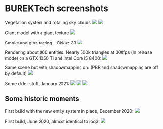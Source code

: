 # BUREKTech screenshots

Vegetation system and rotating sky clouds
![](https://i.imgur.com/Q6zMCqm.jpg)
![](https://i.imgur.com/NmvtiKm.jpg)

Giant model with a giant texture
![](https://i.imgur.com/283l97U.jpg)

Smoke and gibs testing - Cirkuz 33
![](https://i.imgur.com/erxtpI7.jpg)

Rendering about 960 entities. Nearly 500k triangles at 300fps (in release mode) on a GTX 1050 Ti and Intel Core i5 8400:
![](https://i.imgur.com/AcynQIH.jpg)

Same scene but with shadowmapping on: (PBR and shadowmapping are off by default)
![](https://i.imgur.com/2kVVSBb.jpg)

Some older stuff, January 2021:
![](https://i.imgur.com/m6ZMQ3q.jpg)
![](https://i.imgur.com/B10ahYJ.jpg)
![](https://i.imgur.com/LBFrzY1.jpg)

## Some historic moments

First build with the new entity system in place, December 2020:
![](https://i.imgur.com/22abGzj.jpg)

First build, June 2020, almost identical to ioq3:
![](https://i.imgur.com/EewGj4W.jpg)
